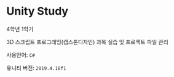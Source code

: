 # Unity Study

4학년 1학기

3D 스크립트 프로그래밍(캡스톤디자인) 과목 실습 및 프로젝트 파일 관리

사용언어: ```C#```

유니티 버전: ```2019.4.18f1```
